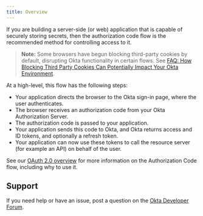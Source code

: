 ```yaml
---
title: Overview
---
```


If you are building a server-side (or web) application that is capable of securely storing secrets, then the authorization code flow is the recommended method for controlling access to it.

> **Note:** Some browsers have begun blocking third-party cookies by default, disrupting Okta functionality in certain flows. See [FAQ: How Blocking Third Party Cookies Can Potentially Impact Your Okta Environment](https://support.okta.com/help/s/article/FAQ-How-Blocking-Third-Party-Cookies-Can-Potentially-Impact-Your-Okta-Environment).

At a high-level, this flow has the following steps:

- Your application directs the browser to the Okta sign-in page, where the user authenticates.
- The browser receives an authorization code from your Okta Authorization Server.
- The authorization code is passed to your application.
- Your application sends this code to Okta, and Okta returns access and ID tokens, and optionally a refresh token.
- Your application can now use these tokens to call the resource server (for example an API) on behalf of the user.

See our [OAuth 2.0 overview](/docs/concepts/oauth-openid/#authorization-code-flow) for more information on the Authorization Code flow, including why to use it.

## Support

If you need help or have an issue, post a question on the [Okta Developer Forum](https://devforum.okta.com).

<NextSectionLink/>
